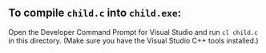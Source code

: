 
## To compile `child.c` into `child.exe`:

Open the Developer Command Prompt for Visual Studio and run `cl child.c` in this directory. (Make sure you have the Visual Studio C++ tools installed.)
